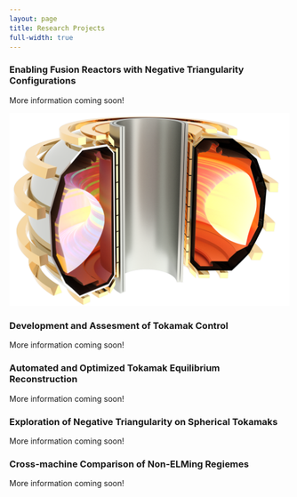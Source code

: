 ```yaml
---
layout: page
title: Research Projects
full-width: true
---
```


### Enabling Fusion Reactors with Negative Triangularity Configurations

More information coming soon! 

![Rendering of Negative Triangularity in DIII-D](assets/img/diii-d_cut.png)

### Development and Assesment of Tokamak Control 

More information coming soon!

### Automated and Optimized Tokamak Equilibrium Reconstruction

More information coming soon!

### Exploration of Negative Triangularity on Spherical Tokamaks

More information coming soon!

### Cross-machine Comparison of Non-ELMing Regiemes

More information coming soon!
